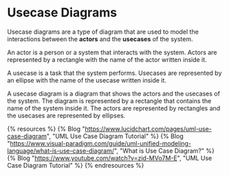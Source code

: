 # Usecase Diagrams

Usecase diagrams are a type of diagram that are used to model the interactions between the **actors** and the **usecases** of the system.

An actor is a person or a system that interacts with the system. Actors are represented by a rectangle with the name of the actor written inside it.

A usecase is a task that the system performs. Usecases are represented by an ellipse with the name of the usecase written inside it.

A usecase diagram is a diagram that shows the actors and the usecases of the system. The diagram is represented by a rectangle that contains the name of the system inside it. The actors are represented by rectangles and the usecases are represented by ellipses.

{% resources %}
  {% Blog "https://www.lucidchart.com/pages/uml-use-case-diagram", "UML Use Case Diagram Tutorial" %}
  {% Blog "https://www.visual-paradigm.com/guide/uml-unified-modeling-language/what-is-use-case-diagram/", "What is Use Case Diagram?" %}
  {% Blog "https://www.youtube.com/watch?v=zid-MVo7M-E", "UML Use Case Diagram Tutorial" %}
{% endresources %}

